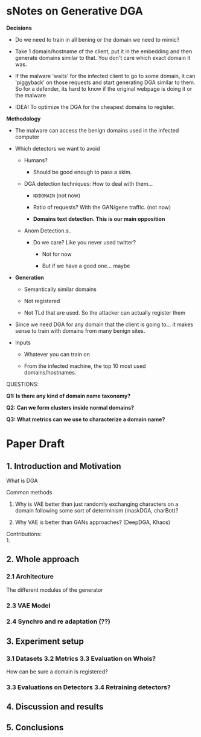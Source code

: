 # sNotes on Generative DGA

**Decisions**

-   Do we need to train in all bening or the domain we need to mimic?

-   Take 1 domain/hostname of the client, put it in the embedding and then generate domains similar to that. You don't care which exact domain it was.

-   If the malware 'waits' for the infected client to go to some domain, it can 'piggyback' on those requests and start generating DGA similar to them. So for a defender, its hard to know if the original webpage is doing it or the malware

-   IDEA! To optimize the DGA for the cheapest domains to register.

**Methodology**

-   The malware can access the benign domains used in the infected computer

-   Which detectors we want to avoid

    -   Humans?

        -   Should be good enough to pass a skim.

    -   DGA detection techniques: How to deal with them...

        -   `NXDOMAIN` (not now)

        -   Ratio of requests? With the GAN/gene traffic. (not now)

        -   **Domains text detection. This is our main opposition**

    -   Anom Detection.s..

        -   Do we care? Like you never used twitter?

            -   Not for now

            -   But if we have a good one... maybe

-   **Generation**

    -   Semantically similar domains

    -   Not registered

    -   Not TLd that are used. So the attacker can actually register them

-   Since we need DGA for any domain that the client is going to... it makes sense to train with domains from many benign sites.

-   Inputs

    -   Whatever you can train on

    -   From the infected machine, the top 10 most used domains/hostnames.

QUESTIONS:

**Q1: Is there any kind of domain name taxonomy?**

**Q2: Can we form clusters inside normal domains?**

**Q3: What metrics can we use to characterize a domain name?**

# **Paper Draft**

## **1. Introduction and Motivation**

What is DGA

Common methods

1.  Why is VAE better than just randomly exchanging characters on a domain following some sort of determinism (maskDGA, charBot)?

<!-- -->

2.  Why VAE is better than GANs approaches? (DeepDGA, Khaos)

Contributions:\
1.

## 2. Whole approach

### 2.1 Architecture

The different modules of the generator

### 2.3 VAE Model

### **2.4 Synchro and re adaptation (??)**

## 3. Experiment setup

### 3.1 Datasets 3.2 Metrics 3.3 Evaluation on Whois?

How can be sure a domain is registered?

### 3.3 Evaluations on Detectors 3.4 Retraining detectors?

## 4. Discussion and results

## 5. Conclusions
